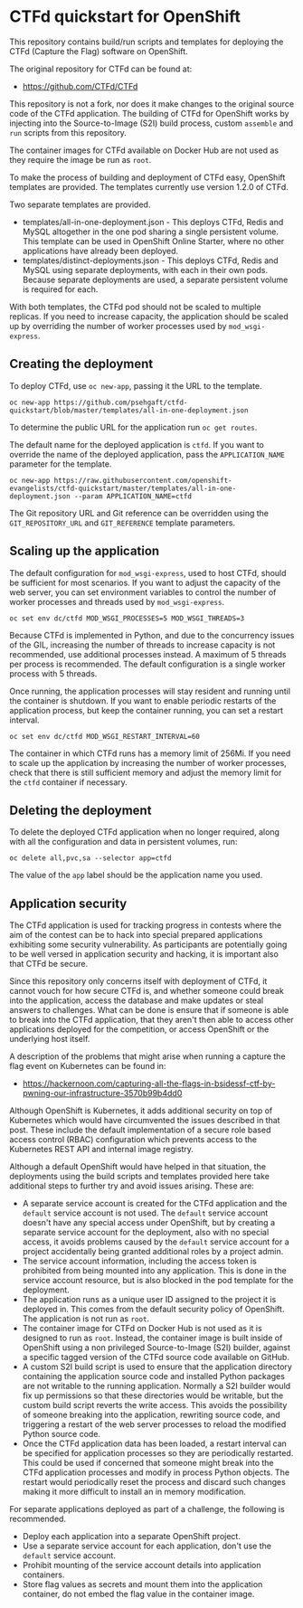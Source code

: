 CTFd quickstart for OpenShift
=============================

This repository contains build/run scripts and templates for deploying the CTFd (Capture the Flag) software on OpenShift.

The original repository for CTFd can be found at:

* https://github.com/CTFd/CTFd

This repository is not a fork, nor does it make changes to the original source code of the CTFd application. The building of CTFd for OpenShift works by injecting into the Source-to-Image (S2I) build process, custom ``assemble`` and ``run`` scripts from this repository.

The container images for CTFd available on Docker Hub are not used as they require the image be run as ``root``.

To make the process of building and deployment of CTFd easy, OpenShift templates are provided. The templates currently use version 1.2.0 of CTFd.

Two separate templates are provided.

* templates/all-in-one-deployment.json - This deploys CTFd, Redis and MySQL altogether in the one pod sharing a single persistent volume. This template can be used in OpenShift Online Starter, where no other applications have already been deployed.
* templates/distinct-deployments.json - This deploys CTFd, Redis and MySQL using separate deployments, with each in their own pods. Because separate deployments are used, a separate persistent volume is required for each.

With both templates, the CTFd pod should not be scaled to multiple replicas. If you need to increase capacity, the application should be scaled up by overriding the number of worker processes used by ``mod_wsgi-express``.

Creating the deployment
-----------------------

To deploy CTFd, use ``oc new-app``, passing it the URL to the template.

```
oc new-app https://github.com/psehgaft/ctfd-quickstart/blob/master/templates/all-in-one-deployment.json
```

To determine the public URL for the application run ``oc get routes``.

The default name for the deployed application is ``ctfd``. If you want to override the name of the deployed application, pass the ``APPLICATION_NAME`` parameter for the template.

```
oc new-app https://raw.githubusercontent.com/openshift-evangelists/ctfd-quickstart/master/templates/all-in-one-deployment.json --param APPLICATION_NAME=ctfd
```

The Git repository URL and Git reference can be overridden using the ``GIT_REPOSITORY_URL`` and ``GIT_REFERENCE`` template parameters.

Scaling up the application
--------------------------

The default configuration for ``mod_wsgi-express``, used to host CTFd, should be sufficient for most scenarios. If you want to adjust the capacity of the web server, you can set environment variables to control the number of worker processes and threads used by ``mod_wsgi-express``.

```
oc set env dc/ctfd MOD_WSGI_PROCESSES=5 MOD_WSGI_THREADS=3
```

Because CTFd is implemented in Python, and due to the concurrency issues of the GIL, increasing the number of threads to increase capacity is not recommended, use additional processes instead. A maximum of 5 threads per process is recommended. The default configuration is a single worker process with 5 threads.

Once running, the application processes will stay resident and running until the container is shutdown. If you want to enable periodic restarts of the application process, but keep the container running, you can set a restart interval.

```
oc set env dc/ctfd MOD_WSGI_RESTART_INTERVAL=60
```

The container in which CTFd runs has a memory limit of 256Mi. If you need to scale up the application by increasing the number of worker processes, check that there is still sufficient memory and adjust the memory limit for the ``ctfd`` container if necessary.

Deleting the deployment
-----------------------

To delete the deployed CTFd application when no longer required, along with all the
configuration and data in persistent volumes, run:

```
oc delete all,pvc,sa --selector app=ctfd
```

The value of the ``app`` label should be the application name you used.

Application security
--------------------

The CTFd application is used for tracking progress in contests where the aim of the contest can be to hack into special prepared applications exhibiting some security vulnerability. As participants are potentially going to be well versed in application security and hacking, it is  important also that CTFd be secure.

Since this repository only concerns itself with deployment of CTFd, it cannot vouch for how secure CTFd is, and whether someone could break into the application, access the database and make updates or steal answers to challenges. What can be done is ensure that if someone is able to break into the CTFd application, that they aren't then able to access other applications deployed for the competition, or access OpenShift or the underlying host itself.

A description of the problems that might arise when running a capture the flag event on Kubernetes can be found in:

* https://hackernoon.com/capturing-all-the-flags-in-bsidessf-ctf-by-pwning-our-infrastructure-3570b99b4dd0

Although OpenShift is Kubernetes, it adds additional security on top of Kubernetes which would have circumvented the issues described in that post. These include the default implementation of a secure role based access control (RBAC) configuration which prevents access to the Kubernetes REST API and internal image registry.

Although a default OpenShift would have helped in that situation, the deployments using the build scripts and templates provided here take additional steps to further try and avoid issues arising. These are:

* A separate service account is created for the CTFd application and the ``default`` service account is not used. The ``default`` service account doesn't have any special access under OpenShift, but by creating a separate service account for the deployment, also with no special access, it avoids problems caused by the ``default`` service account for a project accidentally being granted additional roles by a project admin.
* The service account information, including the access token is prohibited from being mounted into any application. This is done in the service account resource, but is also blocked in the pod template for the deployment.
* The application runs as a unique user ID assigned to the project it is deployed in. This comes from the default security policy of OpenShift. The application is not run as ``root``.
* The container image for CTFd on Docker Hub is not used as it is designed to run as ``root``. Instead, the container image is built inside of OpenShift using a non privileged Source-to-Image (S2I) builder, against a specific tagged version of the CTFd source code available on GitHub.
* A custom S2I build script is used to ensure that the application directory containing the application source code and installed Python packages are not writable to the running application. Normally a S2I builder would fix up permissions so that these directories would be writable, but the custom build script reverts the write access. This avoids the possibility of someone breaking into the application, rewriting source code, and triggering a restart of the web server processes to reload the modified Python source code.
* Once the CTFd application data has been loaded, a restart interval can be specified for application processes so they are periodically restarted. This could be used if concerned that someone might break into the CTFd application processes and modify in process Python objects. The restart would periodically reset the process and discard such changes making it more difficult to install an in memory modification.

For separate applications deployed as part of a challenge, the following is recommended.

* Deploy each application into a separate OpenShift project.
* Use a separate service account for each application, don't use the ``default`` service account.
* Prohibit mounting of the service account details into application containers.
* Store flag values as secrets and mount them into the application container, do not embed the flag value in the container image.
